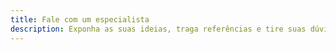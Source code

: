 ```yaml
---
title: Fale com um especialista
description: Exponha as suas ideias, traga referências e tire suas dúvidas.
---
```

